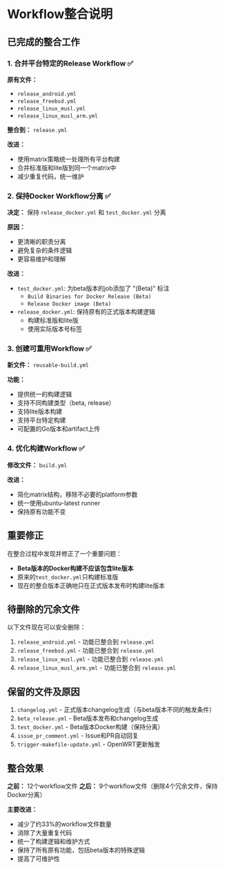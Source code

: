 # Workflow整合说明

## 已完成的整合工作

### 1. 合并平台特定的Release Workflow ✅

**原有文件：**
- `release_android.yml`
- `release_freebsd.yml` 
- `release_linux_musl.yml`
- `release_linux_musl_arm.yml`

**整合到：** `release.yml`

**改进：**
- 使用matrix策略统一处理所有平台构建
- 合并标准版和lite版到同一个matrix中
- 减少重复代码，统一维护

### 2. 保持Docker Workflow分离 ✅

**决定：** 保持 `release_docker.yml` 和 `test_docker.yml` 分离

**原因：** 
- 更清晰的职责分离
- 避免复杂的条件逻辑
- 更容易维护和理解

**改进：**
- `test_docker.yml`: 为beta版本的job添加了 "(Beta)" 标注
  - `Build Binaries for Docker Release (Beta)`
  - `Release Docker image (Beta)`
- `release_docker.yml`: 保持原有的正式版本构建逻辑
  - 构建标准版和lite版
  - 使用实际版本号标签

### 3. 创建可重用Workflow ✅

**新文件：** `reusable-build.yml`

**功能：**
- 提供统一的构建逻辑
- 支持不同构建类型（beta, release）
- 支持lite版本构建
- 支持平台特定构建
- 可配置的Go版本和artifact上传

### 4. 优化构建Workflow ✅

**修改文件：** `build.yml`

**改进：**
- 简化matrix结构，移除不必要的platform参数
- 统一使用ubuntu-latest runner
- 保持原有功能不变

## 重要修正

在整合过程中发现并修正了一个重要问题：
- **Beta版本的Docker构建不应该包含lite版本**
- 原来的`test_docker.yml`只构建标准版
- 现在的整合版本正确地只在正式版本发布时构建lite版本

## 待删除的冗余文件

以下文件现在可以安全删除：

1. `release_android.yml` - 功能已整合到 `release.yml`
2. `release_freebsd.yml` - 功能已整合到 `release.yml`  
3. `release_linux_musl.yml` - 功能已整合到 `release.yml`
4. `release_linux_musl_arm.yml` - 功能已整合到 `release.yml`

## 保留的文件及原因

1. `changelog.yml` - 正式版本changelog生成（与beta版本不同的触发条件）
2. `beta_release.yml` - Beta版本发布和changelog生成
3. `test_docker.yml` - Beta版本Docker构建（保持分离）
4. `issue_pr_comment.yml` - Issue和PR自动回复
5. `trigger-makefile-update.yml` - OpenWRT更新触发

## 整合效果

**之前：** 12个workflow文件
**之后：** 9个workflow文件（删除4个冗余文件，保持Docker分离）

**主要改进：**
- 减少了约33%的workflow文件数量
- 消除了大量重复代码
- 统一了构建逻辑和维护方式
- 保持了所有原有功能，包括beta版本的特殊逻辑
- 提高了可维护性